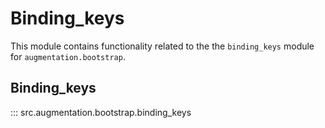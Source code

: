 # Binding_keys

This module contains functionality related to the the `binding_keys` module for `augmentation.bootstrap`.

## Binding_keys

::: src.augmentation.bootstrap.binding_keys
